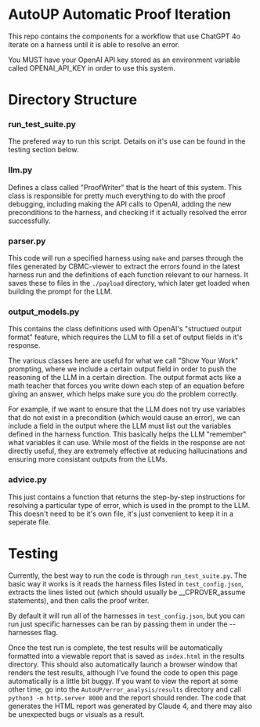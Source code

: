 # AutoUP Automatic Proof Iteration

This repo contains the components for a workflow that use ChatGPT 4o iterate on a harness until it is able to resolve an error.

You MUST have your OpenAI API key stored as an environment variable called OPENAI_API_KEY in order to use this system.

# Directory Structure

### run_test_suite.py

The prefered way to run this script. Details on it's use can be found in the testing section below.

### llm.py

Defines a class called "ProofWriter" that is the heart of this system. This class is responsible for pretty much everything to do with the proof debugging, including making the API calls to OpenAI, adding the new preconditions to the harness, and checking if it actually resolved the error successfully.

### parser.py

This code will run a specified harness using `make` and parses through the files generated by CBMC-viewer to extract the errors found in the latest harness run and the definitions of each function relevant to our harness. It saves these to files in the `./payload` directory, which later get loaded when building the prompt for the LLM.

### output_models.py

This contains the class definitions used with OpenAI's "structued output format" feature, which requires the LLM to fill a set of output fields in it's response. 

The various classes here are useful for what we call "Show Your Work" prompting, where we include a certain output field in order to push the reasoning of the LLM in a certain direction. The output format acts like a math teacher that forces you write down each step of an equation before giving an answer, which helps make sure you do the problem correctly.

For example, if we want to ensure that the LLM does not try use variables that do not exist in a precondition (which would cause an error), we can include a field in the output where the LLM must list out the variables defined in the harness function. This basically helps the LLM "remember" what variables it can use. While most of the fields in the response are not directly useful, they are extremely effective at reducing hallucinations and ensuring more consistant outputs from the LLMs.

### advice.py

This just contains a function that returns the step-by-step instructions for resolving a particular type of error, which is used in the prompt to the LLM. This doesn't need to be it's own file, it's just convenient to keep it in a seperate file.

# Testing

Currently, the best way to run the code is through `run_test_suite.py`. The basic way it works is it reads the harness files listed in `test_config.json`, extracts the lines listed out (which should usually be __CPROVER_assume statements), and then calls the proof writer.

By default it will run all of the harnesses in `test_config.json`, but you can run just specific harnesses can be ran by passing them in under the --harnesses flag.

Once the test run is complete, the test results will be automatically formatted into a viewable report that is saved as `index.html` in the results directory. This should also automatically launch a browser window that renders the test results, although I've found the code to open this page automatically is a little bit buggy. If you want to view the report at some other time, go into the `AutoUP/error_analysis/results` directory and call `python3 -m http.server 8000` and the report should render. The code that generates the HTML report was generated by Claude 4, and there may also be unexpected bugs or visuals as a result.

